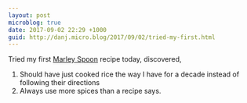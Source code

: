 ```yaml
---
layout: post
microblog: true
date: 2017-09-02 22:29 +1000
guid: http://danj.micro.blog/2017/09/02/tried-my-first.html
---
```

Tried my first [Marley Spoon][1] recipe today, discovered,

1. Should have just cooked rice the way I have for a decade instead of following their directions
2. Always use more spices than a recipe says.

[1]: [marleyspoon.com](https://marleyspoon.com)

